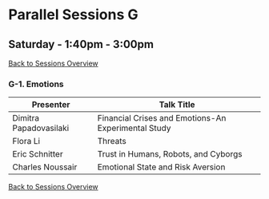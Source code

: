 # Parallel Sessions G
## Saturday - 1:40pm - 3:00pm
[Back to Sessions Overview](README.md)

### **G-1. Emotions**

Presenter     | Talk Title
--------------|------------
Dimitra Papadovasilaki | Financial Crises and Emotions-An Experimental Study
Flora Li | Threats
Eric Schnitter |	Trust in Humans, Robots, and Cyborgs
Charles Noussair | Emotional State and Risk Aversion







[Back to Sessions Overview](README.md)
